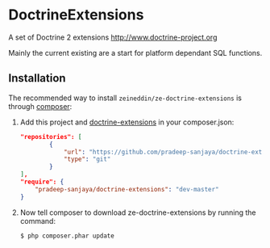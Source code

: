 DoctrineExtensions
==================

A set of Doctrine 2 extensions http://www.doctrine-project.org

Mainly the current existing are a start for platform dependant
SQL functions.

Installation
------------

The recommended way to install `zeineddin/ze-doctrine-extensions` is through
[composer](http://getcomposer.org/):

1. Add this project and [doctrine-extensions](https://github.com/pradeep-sanjaya/doctrine-extensions) in your composer.json:

    ```json
    "repositories": [
            {
                "url": "https://github.com/pradeep-sanjaya/doctrine-extensions.git",
                "type": "git"
            }
    ],
    "require": {
        "pradeep-sanjaya/doctrine-extensions": "dev-master"
    }
    ```

2. Now tell composer to download ze-doctrine-extensions by running the command:

    ```bash
    $ php composer.phar update
    ```